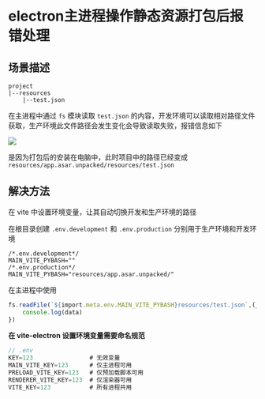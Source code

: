 # electron主进程操作静态资源打包后报错处理

## 场景描述

```file
project
|--resources
	|--test.json
```

在主进程中通过 `fs` 模块读取 `test.json` 的内容，开发环境可以读取相对路径文件获取，生产环境此文件路径会发生变化会导致读取失败，报错信息如下

![](https://gjweb.top/wp-content/uploads/2024/04/a1f3e7bdd45b0816b35516f14f0a3e8-1024x331.png)

是因为打包后的安装在电脑中，此时项目中的路径已经变成 `resources/app.asar.unpacked/resources/test.json`

## 解决方法

在 vite 中设置环境变量，让其自动切换开发和生产环境的路径

在根目录创建 `.env.development` 和 `.env.production` 分别用于生产环境和开发环境

```config
/*.env.development*/
MAIN_VITE_PYBASH=""
/*.env.production*/
MAIN_VITE_PYBASH="resources/app.asar.unpacked/"
```

在主进程中使用

```ts
fs.readFile(`${import.meta.env.MAIN_VITE_PYBASH}resources/test.json`,(_,data)=>{
    console.log(data)
})
```

**在 vite-electron 设置环境变量需要命名规范**

```js
// .env
KEY=123                # 无效变量
MAIN_VITE_KEY=123      # 仅主进程可用
PRELOAD_VITE_KEY=123   # 仅预加载脚本可用
RENDERER_VITE_KEY=123  # 仅渲染器可用
VITE_KEY=123           # 所有进程共用
```

